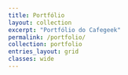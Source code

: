 ```yaml
---
title: Portfólio
layout: collection
excerpt: "Portfólio do Cafegeek"
permalink: /portfolio/
collection: portfolio
entries_layout: grid
classes: wide
---
```

